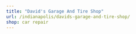 ```yaml
---
title: "David's Garage And Tire Shop"
url: /indianapolis/davids-garage-and-tire-shop/
shop: car repair
---
```

